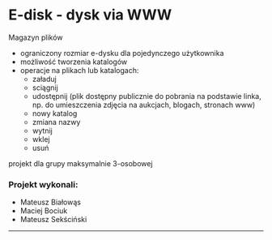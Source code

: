# E-disk - dysk via WWW
Magazyn plików
* ograniczony rozmiar e-dysku dla pojedynczego użytkownika 
* możliwość tworzenia katalogów
* operacje na plikach lub katalogach: 
  * załaduj
  * sciągnij
  * udostępnij (plik dostępny publicznie do
pobrania na podstawie linka, np. do umieszczenia zdjęcia na aukcjach, blogach, stronach www)
  * nowy katalog
  * zmiana nazwy 
  * wytnij
  * wklej
  * usuń
    
projekt dla grupy maksymalnie 3-osobowej

### Projekt wykonali:
* Mateusz Białowąs
* Maciej Bociuk
* Mateusz Sekściński


---
